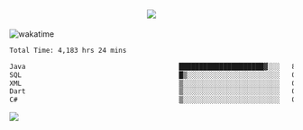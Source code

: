 <h1 align="center">
  <img src="https://readme-typing-svg.herokuapp.com/?font=Righteous&size=35&center=true&vCenter=true&width=500&height=70&duration=4000&lines=Hi!+%F0%9F%91%8B+I%27m+Ali%20Osman!;" />
</h1>


![wakatime](https://wakatime.com/share/@aliosmanoktar/3a8ffe71-6da4-4964-913b-2f09afbe53bf.svg?cache=none)
<!--START_SECTION:waka-->

```txt
Total Time: 4,183 hrs 24 mins

Java                                      █████████████████████▓░░░   86.65 %
SQL                                       █▒░░░░░░░░░░░░░░░░░░░░░░░   05.21 %
XML                                       ▒░░░░░░░░░░░░░░░░░░░░░░░░   01.67 %
Dart                                      ▒░░░░░░░░░░░░░░░░░░░░░░░░   01.66 %
C#                                        ▒░░░░░░░░░░░░░░░░░░░░░░░░   00.88 %
```

<!--END_SECTION:waka-->

<img src="https://profile-counter.glitch.me/aliosmanoktar/count.svg" />

